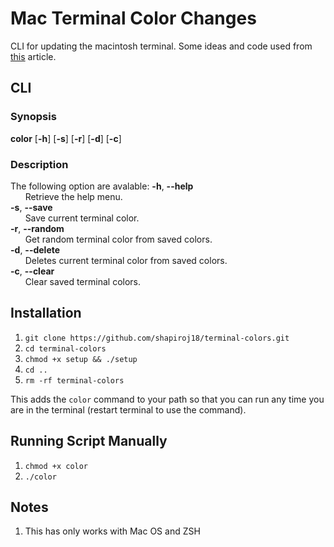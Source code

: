 # Mac Terminal Color Changes

CLI for updating the macintosh terminal. Some ideas and code used from [this](https://scriptingosx.com/2019/12/random-terminal-background-colors/) article.

## CLI
### Synopsis
**color** [**-h**] [**-s**] [**-r**] [**-d**] [**-c**]

### Description
The following option are avalable:
**-h**, **--help** <br />
&nbsp;&nbsp;&nbsp;&nbsp;&nbsp;&nbsp;Retrieve the help menu. <br />
**-s**, **--save** <br />
&nbsp;&nbsp;&nbsp;&nbsp;&nbsp;&nbsp;Save current terminal color. <br />
**-r**, **--random** <br />
&nbsp;&nbsp;&nbsp;&nbsp;&nbsp;&nbsp;Get random terminal color from saved colors. <br />
**-d**, **--delete** <br />
&nbsp;&nbsp;&nbsp;&nbsp;&nbsp;&nbsp;Deletes current terminal color from saved colors. <br />
**-c**, **--clear** <br />
&nbsp;&nbsp;&nbsp;&nbsp;&nbsp;&nbsp;Clear saved terminal colors. <br />

## Installation

1. `git clone https://github.com/shapiroj18/terminal-colors.git`
2. `cd terminal-colors`
3. `chmod +x setup && ./setup`
4. `cd ..`
5. `rm -rf terminal-colors`

This adds the `color` command to your path so that you can run any time you are in the terminal (restart terminal to use the command).

## Running Script Manually
1. `chmod +x color`
2. `./color`

## Notes
1. This has only works with Mac OS and ZSH